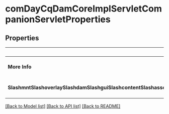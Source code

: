 # comDayCqDamCoreImplServletCompanionServletProperties

## Properties
Name | Type | Description | Notes
------------ | ------------- | ------------- | -------------
**More Info** | [**ConfigNodePropertyString**](ConfigNodePropertyString.md) |  | [optional] [default to null]
**SlashmntSlashoverlaySlashdamSlashguiSlashcontentSlashassetsSlashmoreinfoPeriodhtmlSlashDollarLeft_Curly_BracketpathRight_Curly_Bracket** | [**ConfigNodePropertyString**](ConfigNodePropertyString.md) |  | [optional] [default to null]

[[Back to Model list]](../README.md#documentation-for-models) [[Back to API list]](../README.md#documentation-for-api-endpoints) [[Back to README]](../README.md)


